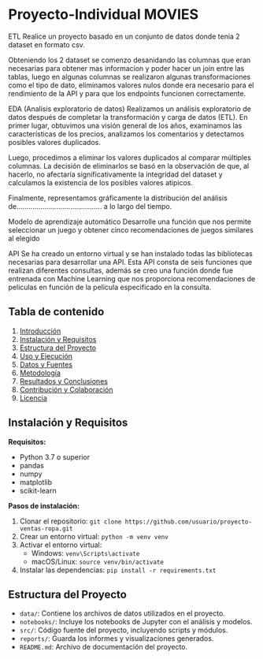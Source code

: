 ﻿# Proyecto-Individual MOVIES
ETL
Realice un proyecto basado en un conjunto de datos donde tenia 2 dataset en formato csv.

Obteniendo los 2 dataset se comenzo desanidando las columnas que eran necesarias para obtener mas informacion y poder hacer un join entre las tablas, luego en algunas columnas se realizaron algunas transformaciones como el tipo de dato, eliminamos valores nulos donde era necesario para el rendimiento de la API y para que los endpoints funcionen correctamente.


EDA (Analisis exploratorio de datos)
Realizamos un análisis exploratorio de datos después de completar la transformación y carga de datos (ETL). En primer lugar, obtuvimos una visión general de los años, examinamos las características de los precios, analizamos los comentarios y detectamos posibles valores duplicados.

Luego, procedimos a eliminar los valores duplicados al comparar múltiples columnas. La decisión de eliminarlos se basó en la observación de que, al hacerlo, no afectaría significativamente la integridad del dataset y calculamos la existencia de los posibles valores atipicos.

Finalmente, representamos gráficamente la distribución del análisis de........................................... a lo largo del tiempo.

Modelo de aprendizaje automático
Desarrolle una función que nos permite seleccionar un juego y obtener cinco recomendaciones de juegos similares al elegido

API
Se ha creado un entorno virtual y se han instalado todas las bibliotecas necesarias para desarrollar una API. Esta API consta de seis funciones que realizan diferentes consultas, además se creo una función donde fue entrenada con Machine Learning que nos proporciona recomendaciones de peliculas en función de la pelicula especificado en la consulta.

## Tabla de contenido
1. [Introducción](#introducción)
2. [Instalación y Requisitos](#instalación-y-requisitos)
3. [Estructura del Proyecto](#estructura-del-proyecto)
4. [Uso y Ejecución](#uso-y-ejecución)
5. [Datos y Fuentes](#datos-y-fuentes)
6. [Metodología](#metodología)
7. [Resultados y Conclusiones](#resultados-y-conclusiones)
8. [Contribución y Colaboración](#contribución-y-colaboración)
9. [Licencia](#licencia)

## Instalación y Requisitos
**Requisitos:**
- Python 3.7 o superior
- pandas
- numpy
- matplotlib
- scikit-learn

**Pasos de instalación:**
1. Clonar el repositorio: `git clone https://github.com/usuario/proyecto-ventas-ropa.git`
2. Crear un entorno virtual: `python -m venv venv`
3. Activar el entorno virtual:
   - Windows: `venv\Scripts\activate`
   - macOS/Linux: `source venv/bin/activate`
4. Instalar las dependencias: `pip install -r requirements.txt`

## Estructura del Proyecto
- `data/`: Contiene los archivos de datos utilizados en el proyecto.
- `notebooks/`: Incluye los notebooks de Jupyter con el análisis y modelos.
- `src/`: Código fuente del proyecto, incluyendo scripts y módulos.
- `reports/`: Guarda los informes y visualizaciones generados.
- `README.md`: Archivo de documentación del proyecto.


